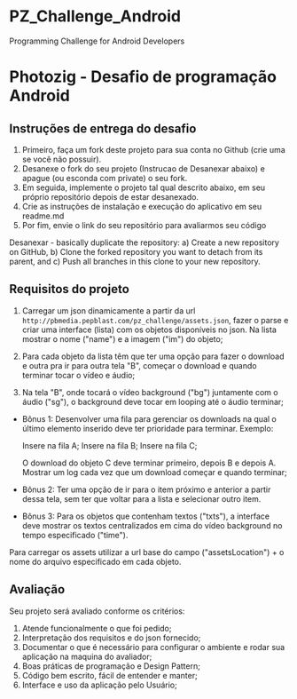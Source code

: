 # PZ_Challenge_Android
Programming Challenge for Android Developers

# Photozig - Desafio de programação Android

## Instruções de entrega do desafio

1. Primeiro, faça um fork deste projeto para sua conta no Github (crie uma se você não possuir).
2. Desanexe o fork do seu projeto (Instrucao de Desanexar abaixo) e apague (ou esconda com private) o seu fork.
2. Em seguida, implemente o projeto tal qual descrito abaixo, em seu próprio repositório depois de estar desanexado.
3. Crie as instruções de instalação e execução do aplicativo em seu readme.md
4. Por fim, envie o link do seu repositório para avaliarmos seu código

Desanexar - basically duplicate the repository: a) Create a new repository on GitHub, b) Clone the forked repository you want to detach from its parent, and c) Push all branches in this clone to your new repository.

## Requisitos do projeto

1. Carregar um json dinamicamente a partir da url `http://pbmedia.pepblast.com/pz_challenge/assets.json`, fazer o parse e criar uma interface (lista) com os objetos disponíveis no json. Na lista mostrar o nome ("name") e a imagem ("im") do objeto;

2. Para cada objeto da lista têm que ter uma opção para fazer o download e outra pra ir para outra tela "B", começar o download e quando terminar tocar o vídeo e áudio;

3. Na tela "B", onde tocará o vídeo background ("bg") juntamente com o áudio ("sg"), o background deve tocar em looping até o áudio terminar;

* Bônus 1: Desenvolver uma fila para gerenciar os downloads na qual o último elemento inserido deve ter prioridade para terminar. Exemplo:

	Insere na fila A;
	Insere na fila B;
	Insere na fila C;
	
	O download do objeto C deve terminar primeiro, depois B e depois A. Mostrar um log cada vez que um download começar e quando terminar;

* Bônus 2: Ter uma opção de ir para o item próximo e anterior a partir dessa tela, sem ter que voltar para a lista e selecionar outro item.

* Bônus 3: Para os objetos que contenham textos ("txts"), a interface deve mostrar os textos centralizados em cima do vídeo background no tempo especificado ("time").

Para carregar os assets utilizar a url base do campo ("assetsLocation") + o nome do arquivo especificado em cada objeto.

## Avaliação

Seu projeto será avaliado conforme os critérios:

1. Atende funcionalmente o que foi pedido;
2. Interpretação dos requisitos e do json fornecido;
3. Documentar o que é necessário para configurar o ambiente e rodar sua aplicação na maquina do avaliador;
4. Boas práticas de programação e Design Pattern;
5. Código bem escrito, fácil de entender e manter;
6. Interface e uso da aplicação pelo Usuário;
